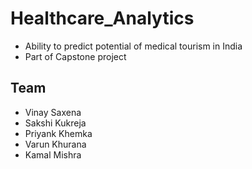 # Healthcare_Analytics

* Ability to predict potential of medical tourism in India
* Part of Capstone project

## Team

* Vinay Saxena
* Sakshi Kukreja
* Priyank Khemka
* Varun Khurana
* Kamal Mishra

